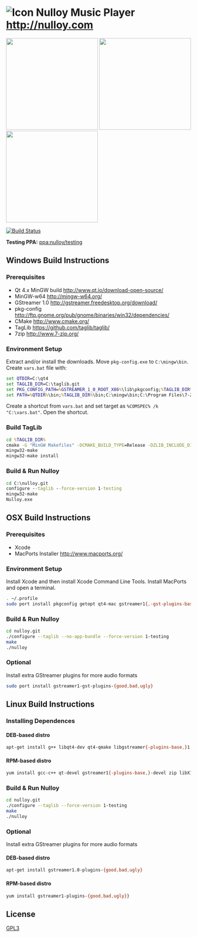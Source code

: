 # ![Icon](http://nulloy.com/files/github-icon.png) Nulloy Music Player http://nulloy.com

<img src="http://nulloy.com/files/screen.png" height="250">
<img src="http://nulloy.com/files/screen_1.png" height="250">
<img src="http://nulloy.com/files/screen_2.png" height="250">

[![Build Status](https://travis-ci.org/nulloy/nulloy.svg?branch=master)](https://travis-ci.org/nulloy/nulloy)

**Testing PPA:** [ppa:nulloy/testing](https://launchpad.net/~nulloy/+archive/ubuntu/testing)

## Windows Build Instructions

### Prerequisites
* Qt 4.x MinGW build http://www.qt.io/download-open-source/
* MinGW-w64 http://mingw-w64.org/
* GStreamer 1.0 http://gstreamer.freedesktop.org/download/
* pkg-config http://ftp.gnome.org/pub/gnome/binaries/win32/dependencies/
* CMake http://www.cmake.org/
* TagLib https://github.com/taglib/taglib/
* 7zip http://www.7-zip.org/

### Environment Setup

Extract and/or install the downloads. Move ```pkg-config.exe``` to ```C:\mingw\bin```. Create ```vars.bat``` file with:

```bat
set QTDIR=C:\qt4
set TAGLIB_DIR=C:\taglib.git
set PKG_CONFIG_PATH=%GSTREAMER_1_0_ROOT_X86%\lib\pkgconfig;%TAGLIB_DIR%\lib\pkgconfig
set PATH=%QTDIR%\bin;%TAGLIB_DIR%\bin;C:\mingw\bin;C:\Program Files\7-Zip;%PATH%
```
Create a shortcut from ```vars.bat``` and set target as ```%COMSPEC% /k "C:\vars.bat"```. Open the shortcut.

### Build TagLib

```bat
cd %TAGLIB_DIR%
cmake -G "MinGW Makefiles" -DCMAKE_BUILD_TYPE=Release -DZLIB_INCLUDE_DIR=%GSTREAMER_1_0_ROOT_X86%\include -DCMAKE_INSTALL_PREFIX="."
mingw32-make
mingw32-make install
```

### Build & Run Nulloy

```bat
cd C:\nulloy.git
configure --taglib --force-version 1-testing
mingw32-make
Nulloy.exe
```



## OSX Build Instructions

### Prerequisites
* Xcode
* MacPorts Installer http://www.macports.org/

### Environment Setup

Install Xcode and then install Xcode Command Line Tools. Install MacPorts and open a terminal.

```sh
. ~/.profile
sudo port install pkgconfig getopt qt4-mac gstreamer1{,-gst-plugins-base} taglib
```

### Build & Run Nulloy

```sh
cd nulloy.git
./configure --taglib --no-app-bundle --force-version 1-testing
make
./nulloy
```

### Optional

Install extra GStreamer plugins for more audio formats

```sh
sudo port install gstreamer1-gst-plugins-{good,bad,ugly}
```



## Linux Build Instructions

### Installing Dependences

#### DEB-based distro

```sh
apt-get install g++ libqt4-dev qt4-qmake libgstreamer{-plugins-base,}1.0-dev zip libx11-dev libtag1-dev
```

#### RPM-based distro

```sh
yum install gcc-c++ qt-devel gstreamer1{-plugins-base,}-devel zip libX11-devel taglib-devel
```

### Build & Run Nulloy

```sh
cd nulloy.git
./configure --taglib --force-version 1-testing
make
./nulloy
```

### Optional

Install extra GStreamer plugins for more audio formats

#### DEB-based distro

```sh
apt-get install gstreamer1.0-plugins-{good,bad,ugly}
```

#### RPM-based distro

```sh
yum install gstreamer1-plugins-{good,bad,ugly}}
```

## License
[GPL3](/LICENSE.GPL3)
